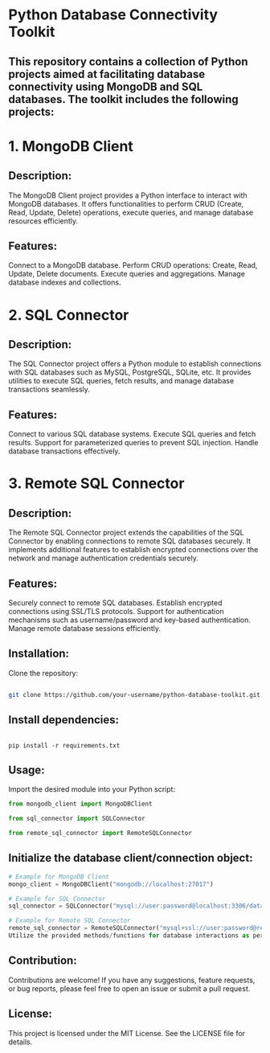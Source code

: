 # Python Database Connectivity Toolkit
## This repository contains a collection of Python projects aimed at facilitating database connectivity using MongoDB and SQL databases. The toolkit includes the following projects:

# 1. MongoDB Client
## Description:
The MongoDB Client project provides a Python interface to interact with MongoDB databases. It offers functionalities to perform CRUD (Create, Read, Update, Delete) operations, execute queries, and manage database resources efficiently.

## Features:
Connect to a MongoDB database.
Perform CRUD operations: Create, Read, Update, Delete documents.
Execute queries and aggregations.
Manage database indexes and collections.

# 2. SQL Connector
## Description:
The SQL Connector project offers a Python module to establish connections with SQL databases such as MySQL, PostgreSQL, SQLite, etc. It provides utilities to execute SQL queries, fetch results, and manage database transactions seamlessly.

## Features:
Connect to various SQL database systems.
Execute SQL queries and fetch results.
Support for parameterized queries to prevent SQL injection.
Handle database transactions effectively.

# 3. Remote SQL Connector
## Description:
The Remote SQL Connector project extends the capabilities of the SQL Connector by enabling connections to remote SQL databases securely. It implements additional features to establish encrypted connections over the network and manage authentication credentials securely.

## Features:
Securely connect to remote SQL databases.
Establish encrypted connections using SSL/TLS protocols.
Support for authentication mechanisms such as username/password and key-based authentication.
Manage remote database sessions efficiently.

## Installation:
Clone the repository:

``` bash code

git clone https://github.com/your-username/python-database-toolkit.git
```
## Install dependencies:
```

pip install -r requirements.txt
```
## Usage:
Import the desired module into your Python script:

``` python
from mongodb_client import MongoDBClient

from sql_connector import SQLConnector

from remote_sql_connector import RemoteSQLConnector
```
## Initialize the database client/connection object:

``` python
# Example for MongoDB Client
mongo_client = MongoDBClient("mongodb://localhost:27017")

# Example for SQL Connector
sql_connector = SQLConnector("mysql://user:password@localhost:3306/database")

# Example for Remote SQL Connector
remote_sql_connector = RemoteSQLConnector("mysql+ssl://user:password@remote-host:3306/database")
Utilize the provided methods/functions for database interactions as per the project documentation.
```
## Contribution:
Contributions are welcome! If you have any suggestions, feature requests, or bug reports, please feel free to open an issue or submit a pull request.

## License:
This project is licensed under the MIT License. See the LICENSE file for details.
